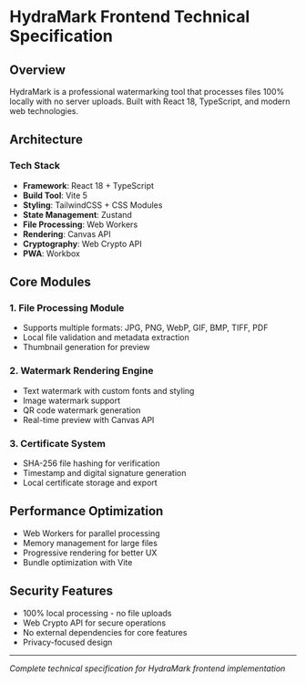 # HydraMark Frontend Technical Specification

## Overview
HydraMark is a professional watermarking tool that processes files 100% locally with no server uploads. Built with React 18, TypeScript, and modern web technologies.

## Architecture

### Tech Stack
- **Framework**: React 18 + TypeScript
- **Build Tool**: Vite 5
- **Styling**: TailwindCSS + CSS Modules
- **State Management**: Zustand
- **File Processing**: Web Workers
- **Rendering**: Canvas API
- **Cryptography**: Web Crypto API
- **PWA**: Workbox

## Core Modules

### 1. File Processing Module
- Supports multiple formats: JPG, PNG, WebP, GIF, BMP, TIFF, PDF
- Local file validation and metadata extraction
- Thumbnail generation for preview

### 2. Watermark Rendering Engine
- Text watermark with custom fonts and styling
- Image watermark support
- QR code watermark generation
- Real-time preview with Canvas API

### 3. Certificate System
- SHA-256 file hashing for verification
- Timestamp and digital signature generation
- Local certificate storage and export

## Performance Optimization
- Web Workers for parallel processing
- Memory management for large files
- Progressive rendering for better UX
- Bundle optimization with Vite

## Security Features
- 100% local processing - no file uploads
- Web Crypto API for secure operations
- No external dependencies for core features
- Privacy-focused design

---
*Complete technical specification for HydraMark frontend implementation*